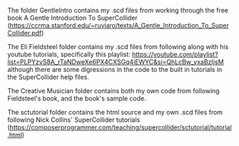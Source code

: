 The folder GentleIntro contains my .scd files from working through the free book A Gentle Introduction To SuperCollider
(https://ccrma.stanford.edu/~ruviaro/texts/A_Gentle_Introduction_To_SuperCollider.pdf)

The Eli Fieldsteel folder contains my .scd files from following along with his youtube tutorials, specifically this playlist:
https://youtube.com/playlist?list=PLPYzvS8A_rTaNDweXe6PX4CXSGq4iEWYC&si=QhLcBw_yxaBzIjsM
although there are some digressions in the code to the built in tutorials in the SuperCollider help files.

The Creative Musician folder contains both my own code from following Fieldsteel's book, and the book's sample code.

The sctutorial folder contains the html source and my own .scd files from following Nick Collins' SuperCollider tutorials
(https://composerprogrammer.com/teaching/supercollider/sctutorial/tutorial.html)

